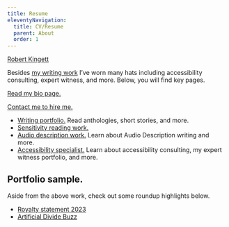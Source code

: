 ```yaml
---
title: Resume
eleventyNavigation:
  title: CV/Resume
  parent: About
  order: 1
---
```


[Robert Kingett](https://robertkingett.com/wp-content/uploads/2024/07/Robert-Kingett.htm)

Besides [my writing work](/writings) I’ve worn many hats including accessibility consulting, expert witness, and more. Below, you will find key pages.

[Read my bio page.](/bio)

[Contact me to hire me.](/contact)

- [Writing portfolio.](/writings) Read anthologies, short stories, and more.
- [Sensitivity reading work.](/reading)
- [Audio description work.](/ad) Learn about Audio Description writing and more.
- [Accessibility specialist.](/tech) Learn about accessibility consulting, my expert witness portfolio, and more.

## Portfolio sample.

Aside from the above work, check out some roundup highlights below.

- [Royalty statement 2023](https://robertkingett.com/posts/6540/)
- [Artificial Divide Buzz](https://robertkingett.com/posts/6481/)
